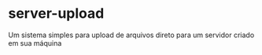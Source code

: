 # server-upload
Um sistema simples para upload de arquivos direto para um servidor criado em sua máquina
